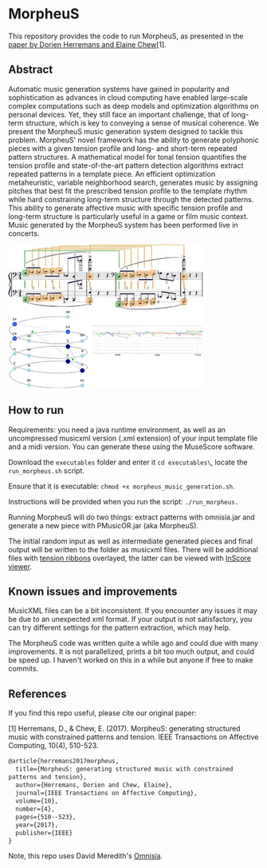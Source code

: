 # MorpheuS
This repository provides the code to run MorpheuS, as presented in the [paper by Dorien Herremans and Elaine Chew](https://arxiv.org/abs/1812.04832)[1]. 

## Abstract
Automatic music generation systems have gained in popularity and sophistication as advances in cloud computing have enabled large-scale complex computations such as deep models and optimization algorithms on personal devices. Yet, they still face an important challenge, that of long-term structure, which is key to conveying a sense of musical coherence. We present the MorpheuS music generation system designed to tackle this problem. MorpheuS' novel framework has the ability to generate polyphonic pieces with a given tension profile and long- and short-term repeated pattern structures. A mathematical model for tonal tension quantifies the tension profile and state-of-the-art pattern detection algorithms extract repeated patterns in a template piece. An efficient optimization metaheuristic, variable neighborhood search, generates music by assigning pitches that best fit the prescribed tension profile to the template rhythm while hard constraining long-term structure through the detected patterns. This ability to generate affective music with specific tension profile and long-term structure is particularly useful in a game or film music context. Music generated by the MorpheuS system has been performed live in concerts.

![MorpheuS](https://github.com/dorienh/MorpheuS/blob/main/abstract.jpg?raw=true)

## How to run
Requirements: you need a java runtime environment, as well as an uncompressed musicxml version (.xml extension) of your input template file and a midi version. You can generate these using the MuseScore software. 

Download the `executables` folder and enter it `cd executables\`, locate the `run_morpheus.sh` script. 

Ensure that it is executable: `chmod +x morpheus_music_generation.sh`. 

Instructions will be provided when you run the script: 
`./run_morpheus.`

Running MorpheuS will do two things: extract patterns with omnisia.jar and generate a new piece with PMusicOR.jar (aka MorpheuS). 

The initial random input as well as intermediate generated pieces and final output will be written to the folder as musicxml files. There will be additional files with [tension ribbons](https://dorienherremans.com/tension) overlayed, the latter can be viewed with [InScore viewer](https://inscore.grame.fr/). 


## Known issues and improvements
MusicXML files can be a bit inconsistent. If you encounter any issues it may be due to an unexpected xml format. If your output is not satisfactory, you can try different settings for the pattern extraction, which may help. 

The MorpheuS code was written quite a while ago and could due with many improvements. It is not parallelized, prints a bit too much output, and could be speed up. I haven't worked on this in a while but anyone if free to make commits. 

## References 
If you find this repo useful, please cite our original paper: 

[1] Herremans, D., & Chew, E. (2017). MorpheuS: generating structured music with constrained patterns and tension. IEEE Transactions on Affective Computing, 10(4), 510-523.

```
@article{herremans2017morpheus,
  title={MorpheuS: generating structured music with constrained patterns and tension},
  author={Herremans, Dorien and Chew, Elaine},
  journal={IEEE Transactions on Affective Computing},
  volume={10},
  number={4},
  pages={510--523},
  year={2017},
  publisher={IEEE}
}
```

Note, this repo uses David Meredith's [Omnisia](https://github.com/chromamorph/omnisia). 
